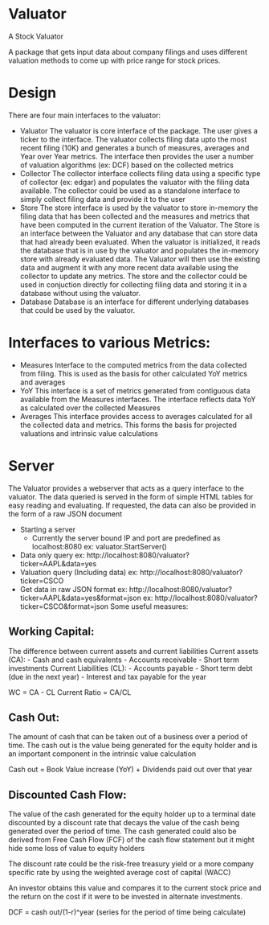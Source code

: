 # Valuator
A Stock Valuator

A package that gets input data about company filings and uses different valuation methods to come up with price range for stock prices.

# Design

There are four main interfaces to the valuator:
  - Valuator
      The valuator is core interface of the package. The user gives a ticker to the interface. The valuator collects filing data upto the most recent filing (10K) and generates a bunch of measures, averages and Year over Year metrics. The interface then provides the user a number of valuation algorithms (ex: DCF) based on the collected metrics
  - Collector
      The collector interface collects filing data using a specific type of collector (ex: edgar) and populates the valuator with the filing data available. The collector could be used as a standalone interface to simply collect filing data and provide it to the user
  - Store
      The store interface is used by the valuator to store in-memory the filing data that has been collected and the measures and metrics that have been computed in the current iteration of the Valuator.
      The Store is an interface between the Valuator and any database that can store data that had already been evaluated. When the valuator is initialized, it reads the database that is in use by the valuator and populates the in-memory store with already evaluated data. The Valuator will then use the existing data and augment it with any more recent data available using the collector to update any metrics.
      The store and the collector could be used in conjuction directly for collecting filing data and storing it in a database without using the valuator.
  - Database
      Database is an interface for different underlying databases that could be used by the valuator.

# Interfaces to various Metrics:
  - Measures
      Interface to the computed metrics from the data collected from filing. This is used as the basis for other calculated YoY metrics and averages
  - YoY
      This interface is a set of metrics generated from contiguous data available from the Measures interfaces. The interface reflects data YoY as calculated over the collected Measures
  - Averages
      This interface provides access to averages calculated for all the collected data and metrics. This forms the basis for projected valuations and intrinsic value calculations
      
# Server
The Valuator provides a webserver that acts as a query interface to the valuator. The data queried is served in the form of simple HTML tables for easy reading and evaluating. If requested, the data can also be provided in the form of a raw JSON document

- Starting a server
  - Currently the server bound IP and port are predefined as localhost:8080
  ex: valuator.StartServer()
- Data only query
  ex: http://localhost:8080/valuator?ticker=AAPL&data=yes
- Valuation query (Including data)
  ex: http://localhost:8080/valuator?ticker=CSCO
- Get data in raw JSON format
  ex: http://localhost:8080/valuator?ticker=AAPL&data=yes&format=json
  ex: http://localhost:8080/valuator?ticker=CSCO&format=json
Some useful measures:

Working Capital:
---------------
The difference between current assets and current liabilities
Current assets (CA):
    - Cash and cash equivalents
    - Accounts receivable
    - Short term investments
Current Liabilities (CL):
    - Accounts payable
    - Short term debt (due in the next year)
    - Interest and tax payable for the year

WC = CA - CL
Current Ratio = CA/CL

Cash Out:
--------

The amount of cash that can be taken out of a business over a period of time.
The cash out is the value being generated for the equity holder and is an
important component in the intrinsic value calculation

Cash out = Book Value increase (YoY) + Dividends paid out over that year

Discounted Cash Flow:
--------------------

The value of the cash generated for the equity holder up to a terminal date
discounted by a discount rate that decays the value of the cash being generated
over the period of time. The cash generated could also be derived from Free
Cash Flow (FCF) of the cash flow statement but it might hide some loss of
value to equity holders

The discount rate could be the risk-free treasury yield or a more company
specific rate by using the weighted average cost of capital (WACC)

An investor obtains this value and compares it to the current stock price and the return on the cost if it were to be invested in alternate investments.

DCF = cash out/(1-r)^year (series for the period of time being calculate)
